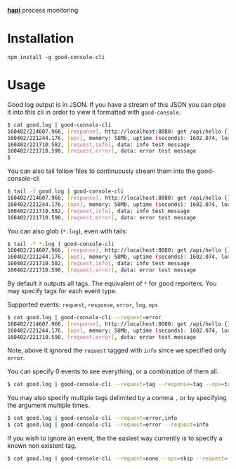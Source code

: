 [**hapi**](https://github.com/hapijs/hapi) process monitoring

# Installation

```
npm install -g good-console-cli
```

# Usage

Good log output is in JSON. If you have a stream of this JSON you can pipe it into this cli
in order to view it formatted with `good-console`.

```sh
$ cat good.log | good-console-cli
160402/214607.966, [response], http://localhost:8080: get /api/hello {} 404 (43ms)
160402/221244.176, [ops], memory: 58Mb, uptime (seconds): 1602.074, load: 1.908203125,2.1650390625,2.07958984375
160402/221710.582, [request,info], data: info test message
160402/221710.590, [request,error], data: error test message
$
```

You can also tail follow files to continuously stream them into the good-console-cli

```sh
$ tail -f good.log | good-console-cli
160402/214607.966, [response], http://localhost:8080: get /api/hello {} 404 (43ms)
160402/221244.176, [ops], memory: 58Mb, uptime (seconds): 1602.074, load: 1.908203125,2.1650390625,2.07958984375
160402/221710.582, [request,info], data: info test message
160402/221710.590, [request,error], data: error test message
```

You can also glob (`*.log`), even with tails:

```sh
$ tail -f *.log | good-console-cli
160402/214607.966, [response], http://localhost:8080: get /api/hello {} 404 (43ms)
160402/221244.176, [ops], memory: 58Mb, uptime (seconds): 1602.074, load: 1.908203125,2.1650390625,2.07958984375
160402/221710.582, [request,info], data: info test message
160402/221710.590, [request,error], data: error test message
```

By default it outputs all tags. The equivalent of `*` for good reporters. You may specify tags for each event type.

Supported events: `request`, `response`, `error`, `log`, `ops`

```sh
$ cat good.log | good-console-cli --request=error
160402/214607.966, [response], http://localhost:8080: get /api/hello {} 404 (43ms)
160402/221244.176, [ops], memory: 58Mb, uptime (seconds): 1602.074, load: 1.908203125,2.1650390625,2.07958984375
160402/221710.590, [request,error], data: error test message
```

Note, above it ignored the `request` tagged with `info` since we specified only `error`.

You can specify 0 events to see everything, or a combination of them all.

```sh
$ cat good.log | good-console-cli --request=tag --response=tag --ops=tag --error=again --log=tag
```

You may also specify multiple tags delimited by a comma `,` or by specifying the argument multiple times.

```sh
$ cat good.log | good-console-cli --request=error,info
$ cat good.log | good-console-cli --request=error --request=info
```

If you wish to ignore an event, the the easiest way currently is to specify a known non existent tag.

```sh
$ cat good.log | good-console-cli --request=none --ops=skip --request=-
```
